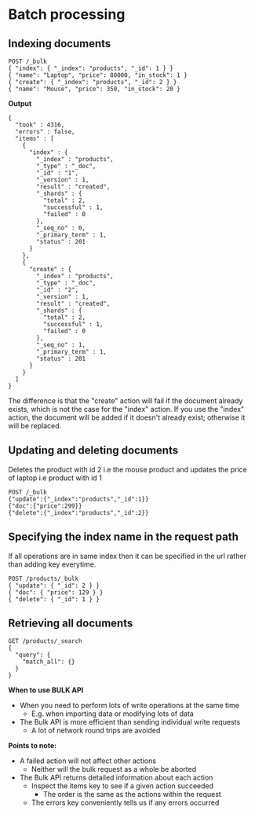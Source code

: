 # Batch processing

## Indexing documents

```
POST /_bulk
{ "index": { "_index": "products", "_id": 1 } }
{ "name": "Laptop", "price": 80000, "in_stock": 1 }
{ "create": { "_index": "products", "_id": 2 } }
{ "name": "Mouse", "price": 350, "in_stock": 20 }
```
**Output**
```
{
  "took" : 4316,
  "errors" : false,
  "items" : [
    {
      "index" : {
        "_index" : "products",
        "_type" : "_doc",
        "_id" : "1",
        "_version" : 1,
        "result" : "created",
        "_shards" : {
          "total" : 2,
          "successful" : 1,
          "failed" : 0
        },
        "_seq_no" : 0,
        "_primary_term" : 1,
        "status" : 201
      }
    },
    {
      "create" : {
        "_index" : "products",
        "_type" : "_doc",
        "_id" : "2",
        "_version" : 1,
        "result" : "created",
        "_shards" : {
          "total" : 2,
          "successful" : 1,
          "failed" : 0
        },
        "_seq_no" : 1,
        "_primary_term" : 1,
        "status" : 201
      }
    }
  ]
}
```

The difference is that the "create"
action will fail if the document already exists, which is not the case for the "index"
action. If you use the "index" action, the document will be added if it doesn't
already exist; otherwise it will be replaced.

## Updating and deleting documents
Deletes the product with id 2 i.e  the mouse product and updates the price of laptop i.e product with id 1
```
POST /_bulk
{"update":{"_index":"products","_id":1}}
{"doc":{"price":299}}
{"delete":{"_index":"products","_id":2}}
```

## Specifying the index name in the request path
If all operations are in same index then it can be specified in the url rather than adding key everytime.
```
POST /products/_bulk
{ "update": { "_id": 2 } }
{ "doc": { "price": 129 } }
{ "delete": { "_id": 1 } }
```

## Retrieving all documents

```
GET /products/_search
{
  "query": {
    "match_all": {}
  }
}
```

**When to use BULK API**
* When you need to perform lots of write operations at the same time
    * E.g. when importing data or modifying lots of data
* The Bulk API is more efficient than sending individual write requests
    * A lot of network round trips are avoided


**Points to note:**
* A failed action will not affect other actions
    * Neither will the bulk request as a whole be aborted
* The Bulk API returns detailed information about each action
    * Inspect the items key to see if a given action succeeded
        * The order is the same as the actions within the request
    * The errors key conveniently tells us if any errors occurred